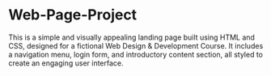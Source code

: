 # Web-Page-Project
This is a simple and visually appealing landing page built using HTML and CSS, designed for a fictional Web Design & Development Course. It includes a navigation menu, login form, and introductory content section, all styled to create an engaging user interface.
